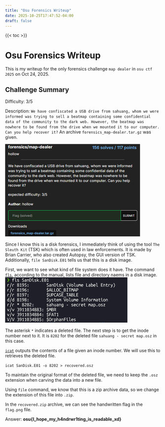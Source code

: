 ```yaml
---
title: "Osu Forensics Writeup"
date: 2025-10-25T17:47:52-04:00
draft: false
---
```

{{< toc >}}

# Osu Forensics Writeup

This is my writeup for the only forensics challenge `map dealer` in `osu ctf 2025` on Oct 24, 2025.

## Challenge Summary

Difficulty: 3/5

Description: `We have confiscated a USB drive from sahuang, whom we were informed was trying to sell a beatmap containing some confidential data of the community to the dark web. However, the beatmap was nowhere to be found from the drive when we mounted it to our computer. Can you help recover it?`
An archive `forensics_map-dealer.tar.gz` was given. 

![](static/ctf/image.png)

Since I know this is a disk forensics, I immediately think of using the tool `The Sleuth Kit` (TSK) which is often used in law enforcements. It is made by Brian Carrier, who also created Autopsy, the GUI version of TSK. Additionally, `file SanDisk.E01` tells us that this is a disk image. 

First, we want to see what kind of file system does it have. The command [`fls`](https://www.sleuthkit.org/sleuthkit/man/fls.html), according to the manual, lists file and directory naems in a disk image.
![](static/ctf/image-1.png)

The asterisk `*` indicates a deleted file. The next step is to get the inode number next to it. It is `8202` for the deleted file `sahuang - secret map.osz` in this case. 

[`icat`](https://www.sleuthkit.org/sleuthkit/man/icat.html) outputs the contents of a file given an inode number. We will use this to retrieves the deleted file. 

`icat SanDisk.E01 -o 8202 > recovered.osz`

To maintain the original format of the deleted file, we need to keep the `.osz` extension when carving the data into a new file. 

Using `file` command, we know that this is a zip archive data, so we change the extension of this file into `.zip`. 

In the `recovered.zip` archive, we can see the handwritten flag in the `flag.png` file. 

Answer: **osu{I_hope_my_h4ndrwr1ting_is_readable_xd}**


